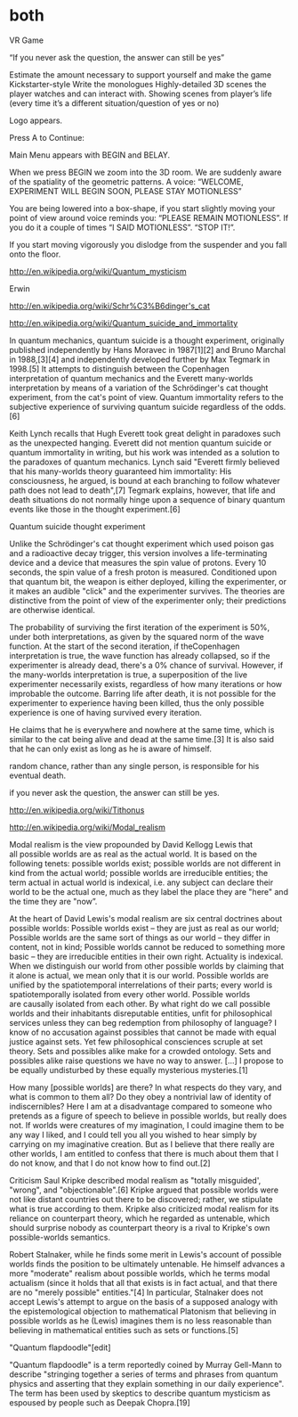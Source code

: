 # both
VR Game

“If you never ask the question, the answer can still be yes”

Estimate the amount necessary to support yourself and make the game
Kickstarter-style
Write the monologues
Highly-detailed 3D scenes the player watches and can interact with. Showing scenes from player’s life (every time it’s a different situation/question of yes or no)

Logo appears.

Press A to Continue:

Main Menu appears with BEGIN and BELAY.

When we press BEGIN we zoom into the 3D room. We are suddenly aware of the spatiality of the geometric patterns.
A voice: “WELCOME, EXPERIMENT WILL BEGIN SOON, PLEASE STAY MOTIONLESS”

You are being lowered into a box-shape, if you start slightly moving your point of view around voice reminds you: “PLEASE REMAIN MOTIONLESS”. If you do it a couple of times “I SAID MOTIONLESS”. “STOP IT!”.

If you start moving vigorously you dislodge from the suspender and you fall onto the floor.


http://en.wikipedia.org/wiki/Quantum_mysticism

Erwin

http://en.wikipedia.org/wiki/Schr%C3%B6dinger's_cat

http://en.wikipedia.org/wiki/Quantum_suicide_and_immortality

In quantum mechanics, quantum suicide is a thought experiment, originally published independently by Hans Moravec in 1987[1][2] and Bruno Marchal in 1988,[3][4] and independently developed further by Max Tegmark in 1998.[5] It attempts to distinguish between the Copenhagen interpretation of quantum mechanics and the Everett many-worlds interpretation by means of a variation of the Schrödinger's cat thought experiment, from the cat's point of view. Quantum immortality refers to the subjective experience of surviving quantum suicide regardless of the odds.[6]

Keith Lynch recalls that Hugh Everett took great delight in paradoxes such as the unexpected hanging. Everett did not mention quantum suicide or quantum immortality in writing, but his work was intended as a solution to the paradoxes of quantum mechanics. Lynch said "Everett firmly believed that his many-worlds theory guaranteed him immortality: His consciousness, he argued, is bound at each branching to follow whatever path does not lead to death",[7] Tegmark explains, however, that life and death situations do not normally hinge upon a sequence of binary quantum events like those in the thought experiment.[6]

Quantum suicide thought experiment

Unlike the Schrödinger's cat thought experiment which used poison gas and a radioactive decay trigger, this version involves a life-terminating device and a device that measures the spin value of protons. Every 10 seconds, the spin value of a fresh proton is measured. Conditioned upon that quantum bit, the weapon is either deployed, killing the experimenter, or it makes an audible "click" and the experimenter survives.
The theories are distinctive from the point of view of the experimenter only; their predictions are otherwise identical.

The probability of surviving the first iteration of the experiment is 50%, under both interpretations, as given by the squared norm of the wave function. At the start of the second iteration, if theCopenhagen interpretation is true, the wave function has already collapsed, so if the experimenter is already dead, there's a 0% chance of survival. However, if the many-worlds interpretation is true, a superposition of the live experimenter necessarily exists, regardless of how many iterations or how improbable the outcome. Barring life after death, it is not possible for the experimenter to experience having been killed, thus the only possible experience is one of having survived every iteration. 

He claims that he is everywhere and nowhere at the same time, which is similar to the cat being alive and dead at the same time.[3] It is also said that he can only exist as long as he is aware of himself.

random chance, rather than any single person, is responsible for his eventual death.

if you never ask the question, the answer can still be yes.

http://en.wikipedia.org/wiki/Tithonus

http://en.wikipedia.org/wiki/Modal_realism

Modal realism is the view propounded by David Kellogg Lewis that all possible worlds are as real as the actual world. It is based on the following tenets: possible worlds exist; possible worlds are not different in kind from the actual world; possible worlds are irreducible entities; the term actual in actual world is indexical, i.e. any subject can declare their world to be the actual one, much as they label the place they are "here" and the time they are "now”.

At the heart of David Lewis's modal realism are six central doctrines about possible worlds:
Possible worlds exist – they are just as real as our world;
Possible worlds are the same sort of things as our world – they differ in content, not in kind;
Possible worlds cannot be reduced to something more basic – they are irreducible entities in their own right.
Actuality is indexical. When we distinguish our world from other possible worlds by claiming that it alone is actual, we mean only that it is our world.
Possible worlds are unified by the spatiotemporal interrelations of their parts; every world is spatiotemporally isolated from every other world.
Possible worlds are causally isolated from each other.
By what right do we call possible worlds and their inhabitants disreputable entities, unfit for philosophical services unless they can beg redemption from philosophy of language? I know of no accusation against possibles that cannot be made with equal justice against sets. Yet few philosophical consciences scruple at set theory. Sets and possibles alike make for a crowded ontology. Sets and possibles alike raise questions we have no way to answer. [...] I propose to be equally undisturbed by these equally mysterious mysteries.[1]


How many [possible worlds] are there? In what respects do they vary, and what is common to them all? Do they obey a nontrivial law of identity of indiscernibles? Here I am at a disadvantage compared to someone who pretends as a figure of speech to believe in possible worlds, but really does not. If worlds were creatures of my imagination, I could imagine them to be any way I liked, and I could tell you all you wished to hear simply by carrying on my imaginative creation. But as I believe that there really are other worlds, I am entitled to confess that there is much about them that I do not know, and that I do not know how to find out.[2]

Criticism
Saul Kripke described modal realism as "totally misguided', "wrong", and "objectionable".[6] Kripke argued that possible worlds were not like distant countries out there to be discovered; rather, we stipulate what is true according to them. Kripke also criticized modal realism for its reliance on counterpart theory, which he regarded as untenable, which should surprise nobody as counterpart theory is a rival to Kripke's own possible-worlds semantics.

Robert Stalnaker, while he finds some merit in Lewis's account of possible worlds finds the position to be ultimately untenable. He himself advances a more "moderate" realism about possible worlds, which he terms modal actualism (since it holds that all that exists is in fact actual, and that there are no "merely possible" entities."[4] In particular, Stalnaker does not accept Lewis's attempt to argue on the basis of a supposed analogy with the epistemological objection to mathematical Platonism that believing in possible worlds as he (Lewis) imagines them is no less reasonable than believing in mathematical entities such as sets or functions.[5]


"Quantum flapdoodle"[edit]

"Quantum flapdoodle" is a term reportedly coined by Murray Gell-Mann to describe "stringing together a series of terms and phrases from quantum physics and asserting that they explain something in our daily experience". The term has been used by skeptics to describe quantum mysticism as espoused by people such as Deepak Chopra.[19]
